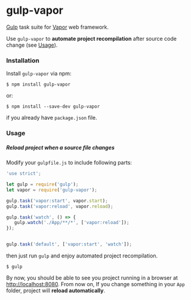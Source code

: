 # gulp-vapor

[Gulp](http://gulpjs.com/) task suite for [Vapor](http://qutheory.io/) web framework.

Use `gulp-vapor` to **automate project recompilation** after source code change (see [Usage](#Usage)).

### Installation

Install `gulp-vapor` via npm:

```
$ npm install gulp-vapor
```

or:

```
$ npm install --save-dev gulp-vapor
```

if you already have `package.json` file.

### Usage 

##### Reload project when a source file changes

Modify your `gulpfile.js` to include following parts:

```js
'use strict';

let gulp = require('gulp');
let vapor = require('gulp-vapor');

gulp.task('vapor:start', vapor.start);
gulp.task('vapor:reload', vapor.reload);

gulp.task('watch', () => {
   gulp.watch('./App/**/*', ['vapor:reload']);
});


gulp.task('default', ['vapor:start', 'watch']);
```

then just run `gulp` and enjoy automated project recompilation.

```
$ gulp
```

By now, you should be able to see you project running in a browser at [http://localhost:8080](http://localhost:8080/). From now on, If you change something in your `App` folder, project will **reload automatically**.



